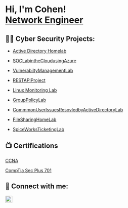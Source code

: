 <h1>Hi, I'm Cohen! <br/><a href="https://github.com/joshmadakor1"><a href="https://www.linkedin.com/in/cohenpdavis/">Network Engineer</a>
<h2>👨‍💻 Cyber Security Projects:</h2>

- [Active Directory Homelab](https://github.com/misteruntouchable/activedirectorylab/tree/main)
- [SOCLabintheCloudusingAzure](https://github.com/misteruntouchable/SOCLabintheCloudusingAzure/tree/main)
- [VulnerabiltyManagementLab](https://github.com/misteruntouchable/VulnerabiltyManagementProject/tree/main)
- [RESTAPIProject](https://github.com/misteruntouchable/RestAPITutorial/tree/main)
- [Linux Monitoring Lab](https://github.com/misteruntouchable/Linux-Project-Monitoring/tree/main)

- [GroupPolicyLab](https://github.com/misteruntouchable/Group-Policy-Management-Homelab)

- [CommmonUserIssuesResovledbyActiveDirectoryLab](https://github.com/misteruntouchable/Common-User-Issues-Resolved-by-Active-Directory)

- [FileSharingHomeLab](https://github.com/misteruntouchable/FileSharingHomelab)
- [SpiceWorksTicketingLab](https://github.com/misteruntouchable/SpiceWorksTicketingLab)
  
<h2>📺 Certifications</h2>

[CCNA](https://www.credly.com/badges/5443efb6-fd6f-4f91-bc4b-885e1d9e0a48/public_url)

[CompTia Sec Plus 701](https://www.credly.com/badges/ae2106da-2cba-4369-9094-e2fcd3e37a55/public_url)



<h2> 🤳 Connect with me:</h2>

[<img align="left" alt="CohenDavis | LinkedIn" width="22px" src="https://cdn.jsdelivr.net/npm/simple-icons@v3/icons/linkedin.svg" />][linkedin]

[linkedin]: https://linkedin.com/in/cohenpdavis

<!--


Here are some ideas to get you started:

- 🔭 I’m currently working on ...
- 🌱 I’m currently learning ...
- 👯 I’m looking to collaborate on ...
- 🤔 I’m looking for help with ...
- 💬 Ask me about ...
- 📫 How to reach me: ...
- 😄 Pronouns: ...
- ⚡ Fun fact: ...
-->
